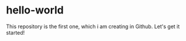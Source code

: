 # hello-world
This repository is the first one, which i am creating in Github. Let's get it started!
